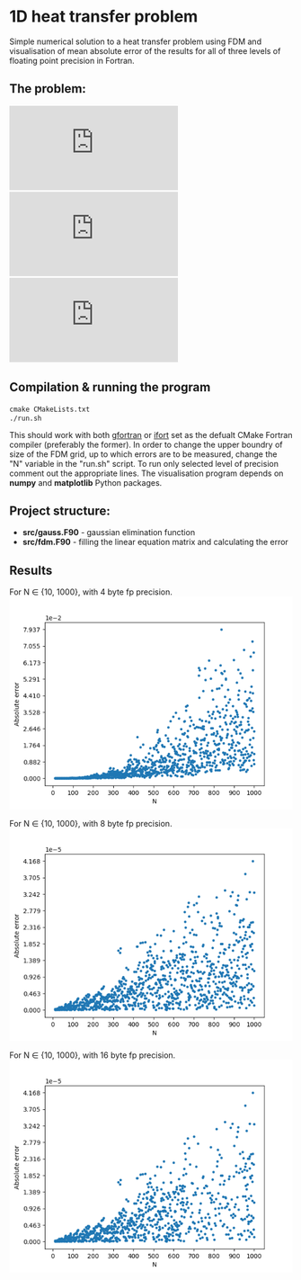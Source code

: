 # 1D heat transfer problem
Simple numerical solution to a heat transfer problem using FDM and visualisation of mean absolute error of the results for all of three levels of floating point precision in Fortran.

## The problem:
![equation](http://latex.codecogs.com/gif.latex?-k%5Cfrac%7Bd%5E%7B2%7Du%7D%7Bdx%5E%7B2%7D%7D%3D0)<br />
![equation](http://latex.codecogs.com/gif.latex?u%280%29%3D0)<br />
![equation](http://latex.codecogs.com/gif.latex?u%280%29%3D1)<br />

## Compilation & running the program
```
cmake CMakeLists.txt
./run.sh
```
This should work with both [gfortran](https://gcc.gnu.org/wiki/GFortran) or [ifort](https://software.intel.com/en-us/fortran-compilers) set as the defualt CMake Fortran compiler (preferably the former). In order to change the upper boundry of size of the FDM grid, up to which errors are to be measured, change the "N" variable in the "run.sh" script. To run only selected level of precision comment out the appropriate lines.
The visualisation program depends on **numpy** and **matplotlib** Python packages.

## Project structure:
* **src/gauss.F90** - gaussian elimination function
* **src/fdm.F90** - filling the linear equation matrix and calculating the error

## Results
For N ∈ {10, 1000}, with 4 byte fp precision.<br />
![4byte](https://github.com/kasprzyckit/heat-transfer-fortran/blob/master/results/4_1000.png)

For N ∈ {10, 1000}, with 8 byte fp precision.<br />
![8byte](https://github.com/kasprzyckit/heat-transfer-fortran/blob/master/results/8_1000.png)

For N ∈ {10, 1000}, with 16 byte fp precision.<br />
![16byte](https://github.com/kasprzyckit/heat-transfer-fortran/blob/master/results/16_1000.png)
